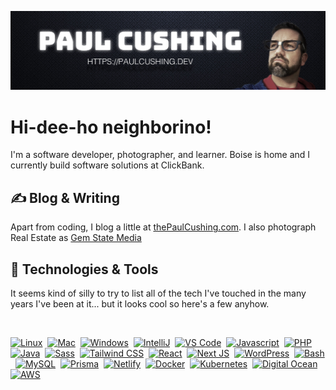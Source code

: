 [![Paul Cushing on Github](https://github.com/paulcushing/paulcushing/blob/master/github-profile-header.jpg?raw=true)](https://paulcushing.dev)

# Hi-dee-ho neighborino!

I'm a software developer, photographer, and learner. Boise is home and I currently build software solutions at ClickBank.

## &#x270d; Blog & Writing

Apart from coding, I blog a little at [thePaulCushing.com](https://www.thepaulcushing.com). I also photograph Real Estate as [Gem State Media](https://www.gemstatemedia.com)

## 🔧 Technologies & Tools
It seems kind of silly to try to list all of the tech I've touched in the many years I've been at it... but it looks cool so here's a few anyhow.

&nbsp;

[![Linux](https://img.shields.io/badge/OS-Linux-informational?style=for-the-badge&logo=linux&logoColor=white&color=ffffff&labelColor=2c2f3e)](#)&nbsp;
[![Mac](https://img.shields.io/badge/OS-Mac-informational?style=for-the-badge&logo=apple&logoColor=white&color=ffffff&labelColor=2c2f3e)](#)&nbsp;
[![Windows](https://img.shields.io/badge/OS-Windows-informational?style=for-the-badge&logo=microsoft&logoColor=white&color=ffffff&labelColor=2c2f3e)](#)&nbsp;
[![IntelliJ](https://img.shields.io/badge/Editor-IntelliJ_IDEA-informational?style=for-the-badge&logo=intellij-idea&logoColor=white&color=ffffff&labelColor=2c2f3e)](#)&nbsp;
[![VS Code](https://img.shields.io/badge/Editor-VS_Code-informational?style=for-the-badge&logo=visual-studio-code&logoColor=white&color=ffffff&labelColor=2c2f3e)](#)&nbsp;
[![Javascript](https://img.shields.io/badge/Code-JavaScript-informational?style=for-the-badge&logo=javascript&logoColor=white&color=ffffff&labelColor=2c2f3e)](#)&nbsp;
[![PHP](https://img.shields.io/badge/Code-PHP-informational?style=for-the-badge&logo=php&logoColor=white&color=ffffff&labelColor=2c2f3e)](#)&nbsp;
[![Java](https://img.shields.io/badge/Code-Java-informational?style=for-the-badge&logo=java&logoColor=white&color=ffffff&labelColor=2c2f3e)](#)&nbsp;
[![Sass](https://img.shields.io/badge/Style-Sass-informational?style=for-the-badge&logo=sass&logoColor=white&color=ffffff&labelColor=2c2f3e)](#)&nbsp;
[![Tailwind CSS](https://img.shields.io/badge/Style-Tailwind_CSS-informational?style=for-the-badge&logo=tailwindcss&logoColor=white&color=ffffff&labelColor=2c2f3e)](#)&nbsp;
[![React](https://img.shields.io/badge/Platform-React-informational?style=for-the-badge&logo=react&logoColor=white&color=ffffff&labelColor=2c2f3e)](#)&nbsp;
[![Next JS](https://img.shields.io/badge/Platform-Next.js-informational?style=for-the-badge&logo=nextdotjs&logoColor=white&color=ffffff&labelColor=2c2f3e)](#)&nbsp;
[![WordPress](https://img.shields.io/badge/Platform-WordPress-informational?style=for-the-badge&logo=wordpress&logoColor=white&color=ffffff&labelColor=2c2f3e)](#)&nbsp;
[![Bash](https://img.shields.io/badge/Shell-Bash-informational?style=for-the-badge&logo=gnu-bash&logoColor=white&color=ffffff&labelColor=2c2f3e)](#)&nbsp;
[![MySQL](https://img.shields.io/badge/DBs-MySQL-informational?style=for-the-badge&logo=mysql&logoColor=white&color=ffffff&labelColor=2c2f3e)](#)&nbsp;
[![Prisma](https://img.shields.io/badge/DBs-Prisma-informational?style=for-the-badge&logo=prisma&logoColor=white&color=ffffff&labelColor=2c2f3e)](#)&nbsp;
[![Netlify](https://img.shields.io/badge/Tools-Netlify-informational?style=for-the-badge&logo=netlify&logoColor=white&color=ffffff&labelColor=2c2f3e)](#)&nbsp;
[![Docker](https://img.shields.io/badge/Tools-Docker-informational?style=for-the-badge&logo=docker&logoColor=white&color=ffffff&labelColor=2c2f3e)](#)&nbsp;
[![Kubernetes](https://img.shields.io/badge/Tools-Kubernetes-informational?style=for-the-badge&logo=kubernetes&logoColor=white&color=ffffff&labelColor=2c2f3e)](#)&nbsp;
[![Digital Ocean](https://img.shields.io/badge/Cloud-Digital_Ocean-informational?style=for-the-badge&logo=digitalocean&logoColor=white&color=ffffff&labelColor=2c2f3e)](#)&nbsp;
[![AWS](https://img.shields.io/badge/Cloud-AWS-informational?style=for-the-badge&logo=amazonaws&logoColor=white&color=ffffff&labelColor=2c2f3e)](#)&nbsp;

<!-- More icons at https://simpleicons.org/ -->
<!--
## &#x1f4c8; GitHub Stats

<a href="https://github.com/paulcushing/paulcushing">
  <img align="center" src="https://github-readme-stats.vercel.app/api/top-langs/?username=paulcushing&hide=java,html&title_color=ffffff&text_color=c9cacc&icon_color=2bbc8a&bg_color=1d1f21" />
</a>
<a href="https://github.com/paulcushing/paulcushing">
  <img align="center" src="https://github-readme-stats.vercel.app/api?username=paulcushing&show_icons=true&line_height=27&count_private=true&title_color=ffffff&text_color=c9cacc&icon_color=2bbc8a&bg_color=1d1f21" alt="Paul's GitHub Stats" />
</a>
-->
